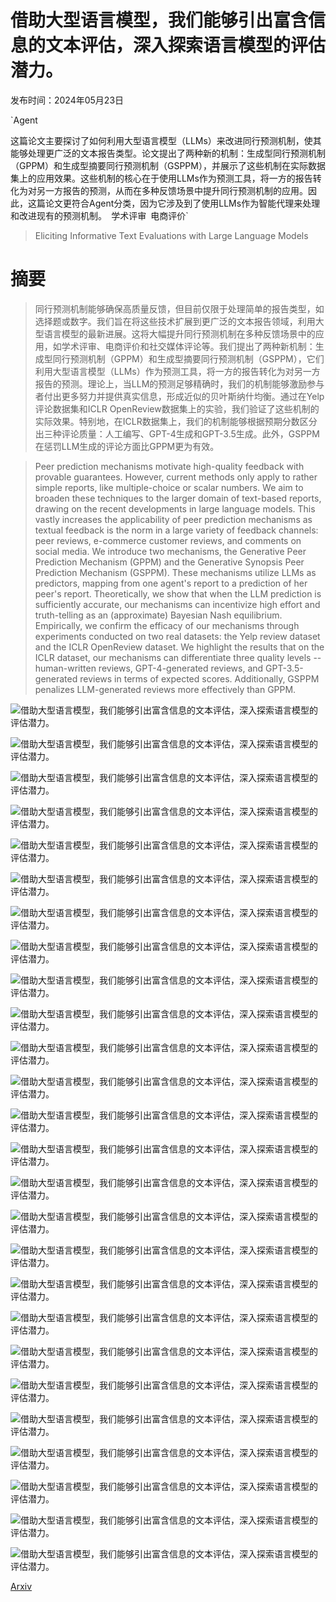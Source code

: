 # 借助大型语言模型，我们能够引出富含信息的文本评估，深入探索语言模型的评估潜力。

发布时间：2024年05月23日

`Agent

这篇论文主要探讨了如何利用大型语言模型（LLMs）来改进同行预测机制，使其能够处理更广泛的文本报告类型。论文提出了两种新的机制：生成型同行预测机制（GPPM）和生成型摘要同行预测机制（GSPPM），并展示了这些机制在实际数据集上的应用效果。这些机制的核心在于使用LLMs作为预测工具，将一方的报告转化为对另一方报告的预测，从而在多种反馈场景中提升同行预测机制的应用。因此，这篇论文更符合Agent分类，因为它涉及到了使用LLMs作为智能代理来处理和改进现有的预测机制。` `学术评审` `电商评价`

> Eliciting Informative Text Evaluations with Large Language Models

# 摘要

> 同行预测机制能够确保高质量反馈，但目前仅限于处理简单的报告类型，如选择题或数字。我们旨在将这些技术扩展到更广泛的文本报告领域，利用大型语言模型的最新进展。这将大幅提升同行预测机制在多种反馈场景中的应用，如学术评审、电商评价和社交媒体评论等。我们提出了两种新机制：生成型同行预测机制（GPPM）和生成型摘要同行预测机制（GSPPM），它们利用大型语言模型（LLMs）作为预测工具，将一方的报告转化为对另一方报告的预测。理论上，当LLM的预测足够精确时，我们的机制能够激励参与者付出更多努力并提供真实信息，形成近似的贝叶斯纳什均衡。通过在Yelp评论数据集和ICLR OpenReview数据集上的实验，我们验证了这些机制的实际效果。特别地，在ICLR数据集上，我们的机制能够根据预期分数区分出三种评论质量：人工编写、GPT-4生成和GPT-3.5生成。此外，GSPPM在惩罚LLM生成的评论方面比GPPM更为有效。

> Peer prediction mechanisms motivate high-quality feedback with provable guarantees. However, current methods only apply to rather simple reports, like multiple-choice or scalar numbers. We aim to broaden these techniques to the larger domain of text-based reports, drawing on the recent developments in large language models. This vastly increases the applicability of peer prediction mechanisms as textual feedback is the norm in a large variety of feedback channels: peer reviews, e-commerce customer reviews, and comments on social media.
  We introduce two mechanisms, the Generative Peer Prediction Mechanism (GPPM) and the Generative Synopsis Peer Prediction Mechanism (GSPPM). These mechanisms utilize LLMs as predictors, mapping from one agent's report to a prediction of her peer's report. Theoretically, we show that when the LLM prediction is sufficiently accurate, our mechanisms can incentivize high effort and truth-telling as an (approximate) Bayesian Nash equilibrium. Empirically, we confirm the efficacy of our mechanisms through experiments conducted on two real datasets: the Yelp review dataset and the ICLR OpenReview dataset. We highlight the results that on the ICLR dataset, our mechanisms can differentiate three quality levels -- human-written reviews, GPT-4-generated reviews, and GPT-3.5-generated reviews in terms of expected scores. Additionally, GSPPM penalizes LLM-generated reviews more effectively than GPPM.

![借助大型语言模型，我们能够引出富含信息的文本评估，深入探索语言模型的评估潜力。](../../../paper_images/2405.15077/model.png)

![借助大型语言模型，我们能够引出富含信息的文本评估，深入探索语言模型的评估潜力。](../../../paper_images/2405.15077/effort-model.png)

![借助大型语言模型，我们能够引出富含信息的文本评估，深入探索语言模型的评估潜力。](../../../paper_images/2405.15077/synopsis.png)

![借助大型语言模型，我们能够引出富含信息的文本评估，深入探索语言模型的评估潜力。](../../../paper_images/2405.15077/x1.png)

![借助大型语言模型，我们能够引出富含信息的文本评估，深入探索语言模型的评估潜力。](../../../paper_images/2405.15077/x2.png)

![借助大型语言模型，我们能够引出富含信息的文本评估，深入探索语言模型的评估潜力。](../../../paper_images/2405.15077/x3.png)

![借助大型语言模型，我们能够引出富含信息的文本评估，深入探索语言模型的评估潜力。](../../../paper_images/2405.15077/x4.png)

![借助大型语言模型，我们能够引出富含信息的文本评估，深入探索语言模型的评估潜力。](../../../paper_images/2405.15077/x5.png)

![借助大型语言模型，我们能够引出富含信息的文本评估，深入探索语言模型的评估潜力。](../../../paper_images/2405.15077/x6.png)

![借助大型语言模型，我们能够引出富含信息的文本评估，深入探索语言模型的评估潜力。](../../../paper_images/2405.15077/x7.png)

![借助大型语言模型，我们能够引出富含信息的文本评估，深入探索语言模型的评估潜力。](../../../paper_images/2405.15077/x8.png)

![借助大型语言模型，我们能够引出富含信息的文本评估，深入探索语言模型的评估潜力。](../../../paper_images/2405.15077/x9.png)

![借助大型语言模型，我们能够引出富含信息的文本评估，深入探索语言模型的评估潜力。](../../../paper_images/2405.15077/x10.png)

![借助大型语言模型，我们能够引出富含信息的文本评估，深入探索语言模型的评估潜力。](../../../paper_images/2405.15077/x11.png)

![借助大型语言模型，我们能够引出富含信息的文本评估，深入探索语言模型的评估潜力。](../../../paper_images/2405.15077/x12.png)

![借助大型语言模型，我们能够引出富含信息的文本评估，深入探索语言模型的评估潜力。](../../../paper_images/2405.15077/x13.png)

![借助大型语言模型，我们能够引出富含信息的文本评估，深入探索语言模型的评估潜力。](../../../paper_images/2405.15077/x14.png)

![借助大型语言模型，我们能够引出富含信息的文本评估，深入探索语言模型的评估潜力。](../../../paper_images/2405.15077/x15.png)

![借助大型语言模型，我们能够引出富含信息的文本评估，深入探索语言模型的评估潜力。](../../../paper_images/2405.15077/x16.png)

![借助大型语言模型，我们能够引出富含信息的文本评估，深入探索语言模型的评估潜力。](../../../paper_images/2405.15077/x17.png)

![借助大型语言模型，我们能够引出富含信息的文本评估，深入探索语言模型的评估潜力。](../../../paper_images/2405.15077/x18.png)

![借助大型语言模型，我们能够引出富含信息的文本评估，深入探索语言模型的评估潜力。](../../../paper_images/2405.15077/x19.png)

![借助大型语言模型，我们能够引出富含信息的文本评估，深入探索语言模型的评估潜力。](../../../paper_images/2405.15077/x20.png)

![借助大型语言模型，我们能够引出富含信息的文本评估，深入探索语言模型的评估潜力。](../../../paper_images/2405.15077/x21.png)

![借助大型语言模型，我们能够引出富含信息的文本评估，深入探索语言模型的评估潜力。](../../../paper_images/2405.15077/x22.png)

![借助大型语言模型，我们能够引出富含信息的文本评估，深入探索语言模型的评估潜力。](../../../paper_images/2405.15077/x23.png)

[Arxiv](https://arxiv.org/abs/2405.15077)